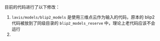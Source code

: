 目前的代码进行了以下修改：  
1. `lavis/models/blip2_models` 是使用三维点云作为输入的代码，原本的 blip2 代码被放到了同级目录的 `blip2_models_reserve` 中，理论上老代码应该不会运行
2. 